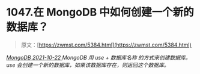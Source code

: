 <!--yml
category: 未分类
date: 0001-01-01 00:00:00
-->

# 1047.在 MongoDB 中如何创建一个新的数据库？

> 原文：[https://zwmst.com/5384.html](https://zwmst.com/5384.html)

   [ *MongoDB* ](https://zwmst.com/mongodb)*[ <time datetime="2021-10-23T02:13:22+08:00"> 2021-10-22 </time> ](https://zwmst.com/5384.html)  MongoDB 用 use + 数据库名称 的方式来创建数据库。use 会创建一个新的数据库，如果该数据库存在，则返回这个数据库。*